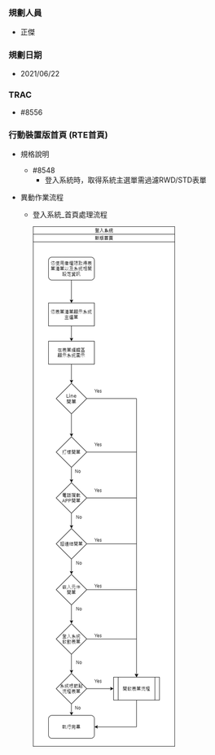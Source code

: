 ### <div id="user">規劃人員</div>
* 正傑

### <div id="updatedate">規劃日期</div>
* 2021/06/22

### <div id="trac">TRAC</div>
* #8556

### <div id="brainworkmobile">行動裝置版首頁 <path>(RTE首頁)</path></div>
* 規格說明
    * #8548
        * 登入系統時，取得系統主選單需過濾RWD/STD表單
 
* 異動作業流程
    
   * 登入系統_首頁處理流程

        ![登入系統]

[登入系統]:attachment/loginsystemmobile.png "登入系統"
